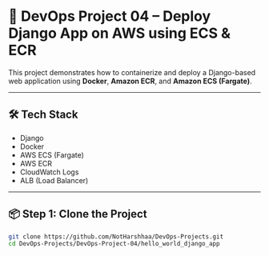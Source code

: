 # 🚀 DevOps Project 04 – Deploy Django App on AWS using ECS & ECR

This project demonstrates how to containerize and deploy a Django-based web application using **Docker**, **Amazon ECR**, and **Amazon ECS (Fargate)**.

---

## 🛠️ Tech Stack

- Django
- Docker
- AWS ECS (Fargate)
- AWS ECR
- CloudWatch Logs
- ALB (Load Balancer)

---

## 📦 Step 1: Clone the Project

```bash
git clone https://github.com/NotHarshhaa/DevOps-Projects.git
cd DevOps-Projects/DevOps-Project-04/hello_world_django_app
